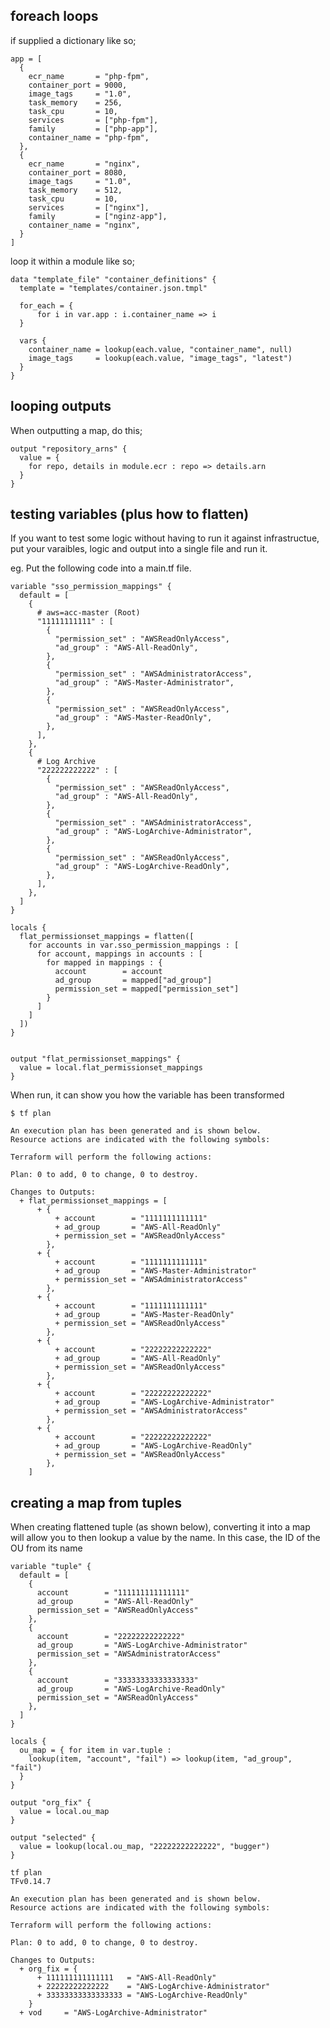 ## foreach loops

if supplied a dictionary like so;

    app = [
      {
        ecr_name       = "php-fpm",
        container_port = 9000,
        image_tags     = "1.0",
        task_memory    = 256,
        task_cpu       = 10,
        services       = ["php-fpm"],
        family         = ["php-app"],
        container_name = "php-fpm",
      },
      {
        ecr_name       = "nginx",
        container_port = 8080,
        image_tags     = "1.0",
        task_memory    = 512,
        task_cpu       = 10,
        services       = ["nginx"],
        family         = ["nginz-app"],
        container_name = "nginx",
      }
    ]

loop it within a module like so;

    data "template_file" "container_definitions" {
      template = "templates/container.json.tmpl"

      for_each = {
          for i in var.app : i.container_name => i
      }

      vars {
        container_name = lookup(each.value, "container_name", null)
        image_tags     = lookup(each.value, "image_tags", "latest")
      }
    }

## looping outputs

When outputting a map, do this;

    output "repository_arns" {
      value = {
        for repo, details in module.ecr : repo => details.arn
      }
    }

## testing variables (plus how to flatten)

If you want to test some logic without having to run it against
infrastructue, put your varaibles, logic and output into a single file
and run it.

eg. Put the following code into a main.tf file.

    variable "sso_permission_mappings" {
      default = [
        {
          # aws=acc-master (Root)
          "11111111111" : [
            {
              "permission_set" : "AWSReadOnlyAccess",
              "ad_group" : "AWS-All-ReadOnly",
            },
            {
              "permission_set" : "AWSAdministratorAccess",
              "ad_group" : "AWS-Master-Administrator",
            },
            {
              "permission_set" : "AWSReadOnlyAccess",
              "ad_group" : "AWS-Master-ReadOnly",
            },
          ],
        },
        {
          # Log Archive
          "222222222222" : [
            {
              "permission_set" : "AWSReadOnlyAccess",
              "ad_group" : "AWS-All-ReadOnly",
            },
            {
              "permission_set" : "AWSAdministratorAccess",
              "ad_group" : "AWS-LogArchive-Administrator",
            },
            {
              "permission_set" : "AWSReadOnlyAccess",
              "ad_group" : "AWS-LogArchive-ReadOnly",
            },
          ],
        },
      ]
    }

    locals {
      flat_permissionset_mappings = flatten([
        for accounts in var.sso_permission_mappings : [
          for account, mappings in accounts : [
            for mapped in mappings : {
              account        = account
              ad_group       = mapped["ad_group"]
              permission_set = mapped["permission_set"]
            }
          ]
        ]
      ])
    }


    output "flat_permissionset_mappings" {
      value = local.flat_permissionset_mappings
    }

When run, it can show you how the variable has been transformed

    $ tf plan

    An execution plan has been generated and is shown below.
    Resource actions are indicated with the following symbols:

    Terraform will perform the following actions:

    Plan: 0 to add, 0 to change, 0 to destroy.

    Changes to Outputs:
      + flat_permissionset_mappings = [
          + {
              + account        = "1111111111111"
              + ad_group       = "AWS-All-ReadOnly"
              + permission_set = "AWSReadOnlyAccess"
            },
          + {
              + account        = "1111111111111"
              + ad_group       = "AWS-Master-Administrator"
              + permission_set = "AWSAdministratorAccess"
            },
          + {
              + account        = "1111111111111"
              + ad_group       = "AWS-Master-ReadOnly"
              + permission_set = "AWSReadOnlyAccess"
            },
          + {
              + account        = "22222222222222"
              + ad_group       = "AWS-All-ReadOnly"
              + permission_set = "AWSReadOnlyAccess"
            },
          + {
              + account        = "22222222222222"
              + ad_group       = "AWS-LogArchive-Administrator"
              + permission_set = "AWSAdministratorAccess"
            },
          + {
              + account        = "22222222222222"
              + ad_group       = "AWS-LogArchive-ReadOnly"
              + permission_set = "AWSReadOnlyAccess"
            },
        ]

## creating a map from tuples

When creating flattened tuple (as shown below), converting it into a map
will allow you to then lookup a value by the name. In this case, the ID
of the OU from its name

    variable "tuple" {
      default = [
        {
          account        = "111111111111111"
          ad_group       = "AWS-All-ReadOnly"
          permission_set = "AWSReadOnlyAccess"
        },
        {
          account        = "22222222222222"
          ad_group       = "AWS-LogArchive-Administrator"
          permission_set = "AWSAdministratorAccess"
        },
        {
          account        = "33333333333333333"
          ad_group       = "AWS-LogArchive-ReadOnly"
          permission_set = "AWSReadOnlyAccess"
        },
      ]
    }

    locals {
      ou_map = { for item in var.tuple :
        lookup(item, "account", "fail") => lookup(item, "ad_group", "fail")
      }
    }

    output "org_fix" {
      value = local.ou_map
    }

    output "selected" {
      value = lookup(local.ou_map, "22222222222222", "bugger")
    }

    tf plan                                                                                      TFv0.14.7

    An execution plan has been generated and is shown below.
    Resource actions are indicated with the following symbols:

    Terraform will perform the following actions:

    Plan: 0 to add, 0 to change, 0 to destroy.

    Changes to Outputs:
      + org_fix = {
          + 111111111111111   = "AWS-All-ReadOnly"
          + 22222222222222    = "AWS-LogArchive-Administrator"
          + 33333333333333333 = "AWS-LogArchive-ReadOnly"
        }
      + vod     = "AWS-LogArchive-Administrator"